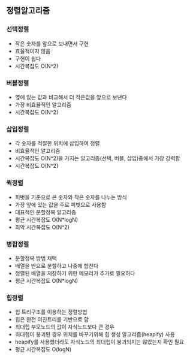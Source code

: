 ## 정렬알고리즘

### 선택정렬

- 작은 숫자를 앞으로 보내면서 구현
- 효율적이지 않음
- 구현이 쉽다
- 시간복잡도 O(N^2)

### 버블정렬

- 옆에 있는 값과 비교해서 더 작은값을 앞으로 보낸다
- 가장 비효율적인 알고리즘
- 시간복잡도 O(N^2)

### 삽입정렬

- 각 숫자를 적절한 위치에 삽입하여 정렬
- 비효율적인 알고리즘
- 시간복잡도 O(N^2)을 가지는 알고리즘(선택, 버블, 삽입)중에서 가장 강력함
- 시간복잡도 O(N^2)

### 퀵정렬

- 피벗을 기준으로 큰 숫자와 작은 숫자를 나누는 방식
- 가장 앞에 있는 값을 주로 피벗으로 사용함
- 대표적인 분할정복 알고리즘
- 평균 시간복잡도 O(N\*logN)
- 최악 시간복잡도 O(N^2)

### 병합정렬

- 분할정복 방법 채택
- 배열을 반으로 분할하고 나중에 합친다
- 정렬된 배열을 저장하기 위한 메모리가 추가로 필요하다
- 평균 시간복잡도 O(N\*logN)

### 힙정렬

- 힙 트리구조를 이용하는 정렬방법
- 힙은 완전 이진트리를 기반으로 함
- 최대힙 부모노드의 값이 자식노드보다 큰 경우
- 최대힙이 붕괴된 경우 위치를 바꾸기위해 힙 생성 알고리즘(heapify) 사용
- heapify를 사용했더라도 자식노드의 최대힙이 붕괴되지는 않았는지 확인 필요
- 평균 시간복잡도 O(logN)
